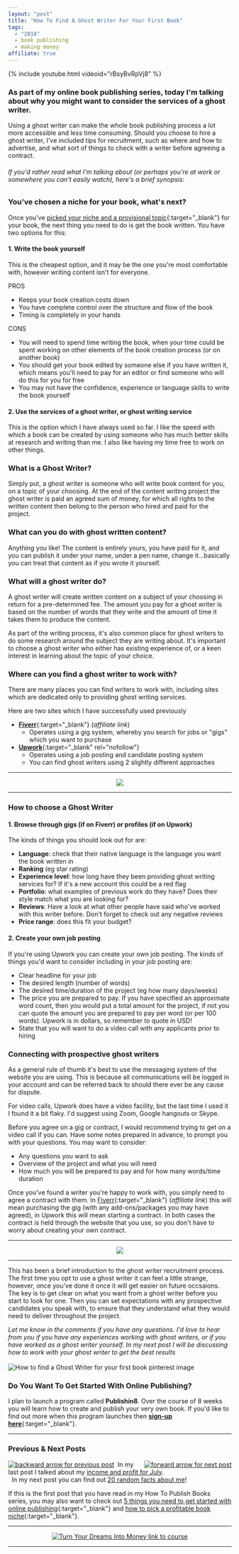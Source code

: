 ```yaml
---
layout: "post"
title: "How To Find A Ghost Writer For Your First Book"
tags:
  - "2018"
  - book publishing
  - making money
affiliate: true
---
```

{% include youtube.html videoid="rBsyBvRpVj8" %}

### As part of my online book publishing series, today I'm talking about why you might want to consider the services of a ghost writer.

Using a ghost writer can make the whole book publishing process a lot more accessible and less time consuming. Should you choose to hire a ghost writer, I've included tips for recruitment, such as where and how to advertise, and what sort of things to check with a writer before agreeing a contract.

###### If you'd rather read what I'm talking about (or perhaps you're at work or somewhere you can't easily watch), here's a brief synopsis:

### You've chosen a niche for your book, what's next?
Once you've [picked your niche and a provisional topic](/posts/How-To-Pick-A-Profitable-Book-Niche.html){:target="_blank"} for your book, the next thing you need to do is get the book written. You have two options for this:
#### 1. Write the book yourself
This is the cheapest option, and it may be the one you're most comfortable with, however writing content isn't for everyone.

PROS

- Keeps your book creation costs down
- You have complete control over the structure and flow of the book
- Timing is completely in your hands

CONS

- You will need to spend time writing the book, when your time could be spent working on other elements of the book creation process (or on another book)
- You should get your book edited by someone else if you have written it, which means you'll need to pay for an editor or find someone who will do this for you for free
- You may not have the confidence, experience or language skills to write the book yourself


#### 2. Use the services of a ghost writer, or ghost writing service
This is the option which I have always used so far. I like the speed with which a book can be created by using someone who has much better skills at research and writing than me. I also like having my time free to work on other things.

### What is a Ghost Writer?
Simply put, a ghost writer is someone who will write book content for you, on a topic of your choosing. At the end of the content writing project the ghost writer is paid an agreed sum of money, for which all rights to the written content then belong to the person who hired and paid for the project.

### What can you do with ghost written content?
Anything you like! The content is entirely yours, you have paid for it, and you can publish it under your name, under a pen name, change it...basically you can treat that content as if you wrote it yourself.

### What will a ghost writer do?
A ghost writer will create written content on a subject of your choosing in return for a pre-determined fee. The amount you pay for a ghost writer is based on the number of words that they write and the amount of time it takes them to produce the content.

As part of the writing process, it's also common place for ghost writers to do some research around the subject they are writing about. It's important to choose a ghost writer who either has existing experience of, or a keen interest in learning about the topic of your choice.

### Where can you find a ghost writer to work with?
There are many places you can find writers to work with, including sites which are dedicated only to providing ghost writing services.

Here are two sites which I have successfully used previously

- [**Fiverr**](http://bit.ly/try_fiverr){:target="_blank"} (<i>affiliate link</i>)
  - Operates using a gig system, whereby you search for jobs or "gigs" which you want to purchase
- [**Upwork**](https://www.upwork.com/){:target="_blank" rel="nofollow"}
  - Operates using a job posting and candidate posting system
  - You can find ghost writers using 2 slightly different approaches

***

<center>
<!-- START ADVERTISER: Fiverr (Global) from awin.com -->
<a href="https://www.awin1.com/cread.php?s=2153826&v=6288&q=336108&r=452089">
    <img src="https://www.awin1.com/cshow.php?s=2153826&v=6288&q=336108&r=452089" border="0">
</a>
<!-- END ADVERTISER: Fiverr (Global) from awin.com -->
</center>

***

### How to choose a Ghost Writer

#### 1. Browse through gigs (if on Fiverr) or profiles (if on Upwork)
The kinds of things you should look out for are:

- <b>Language</b>: check that their native language is the language you want the book written in
- <b>Ranking</b> (eg star rating)
- <b>Experience level</b>: how long have they been providing ghost writing services for? If it's a new account this could be a red flag
- <b>Portfolio</b>: what examples of previous work do they have? Does their style match what you are looking for?
- <b>Reviews</b>: Have a look at what other people have said who've worked with this writer before. Don't forget to check out any negative reviews
- <b>Price range</b>: does this fit your budget?

#### 2. Create your own job posting
If you're using Upwork you can create your own job posting. The kinds of things you'd want to consider including in your job posting are:

- Clear headline for your job
- The desired length (number of words)
- The desired time/duration of the project (eg how many days/weeks)
- The price you are prepared to pay. If you have specified an approximate word count, then you would put a total amount for the project, if not you can quote the amount you are prepared to pay per word (or per 100 words). Upwork is in dollars, so remember to quote in USD!
- State that you will want to do a video call with any applicants prior to hiring

### Connecting with prospective ghost writers
As a general rule of thumb it's best to use the messaging system of the website you are using. This is because all communications will be logged in your account and can be referred back to should there ever be any cause for dispute.

For video calls, Upwork does have a video facility, but the last time I used it I found it a bit flaky. I'd suggest using Zoom, Google hangouts or Skype.

Before you agree on a gig or contract, I would recommend trying to get on a video call if you can. Have some notes prepared in advance, to prompt you with your questions. You may want to consider:

- Any questions you want to ask
- Overview of the project and what you will need
- How much you will be prepared to pay and for how many words/time duration

Once you've found a writer you're happy to work with, you simply need to agree a contract with them. In [Fiverr](http://bit.ly/try_fiverr){:target="_blank"} (<i>affiliate link</i>) this will mean purchasing the gig (with any add-ons/packages you may have agreed), in Upwork this will mean starting a contract. In both cases the contract is held through the website that you use, so you don't have to worry about creating your own contract.
<br>

***

<!-- START ADVERTISER: KDSpy -->
<center>
<a href="http://bit.ly/ILDkdspy"><img  src="https://www.kdspy.com/images/b/728x90.jpg" /></a>
</center>
<!-- END ADVERTISER: KDSpy -->

***

This has been a brief introduction to the ghost writer recruitment process. The first time you opt to use a ghost writer it can feel a little strange, however, once you've done it once it will get easier on future occsaions. The key is to get clear on what you want from a ghost writer before you start to look for one. Then you can set expectations with any prospective candidates you speak with, to ensure that they understand what they would need to deliver throughout the project.

*Let me know in the comments if you have any questions. I'd love to hear from you if you have any experiences working with ghost writers, or if you have worked as a ghost writer yourself. In my next post I will be discussing how to work with your ghost writer to get the best results*
<br><br>
![How to find a Ghost Writer for your first book pinterest image](/i/2018/how-to-find-a-ghost-writer-for-your-first-book-pin.png)

### Do You Want To Get Started With Online Publishing?

I plan to launch a program called **Publishin8**. Over the course of 8 weeks you will learn how to create and publish your very own book. If you'd like to find out more when this program launches then [**sign-up here**](/signup/publishin8.html){:target="_blank"}.

***

### Previous & Next Posts

<a href="/posts/july-2018-income-report.html" style="float: left"><img src='/i/backward.png' alt='backward arrow for previous post' /></a> &nbsp;
<a href="/posts/random-facts-about-me.html" style="float: right"><img src='/i/forward.png' alt='forward arrow for next post' /></a>
In my last post I talked about my [income and profit for July](/posts/july-2018-income-report.html).<br>
&nbsp;&nbsp;In my next post you can find out [20 random facts about me](/posts/random-facts-about-me.html)!


If this is the first post that you have read in my How To Publish Books series, you may also want to check out [5 things you need to get started with online publishing](/posts/5-things-to-start-self-publishing.html){:target="_blank"} and [how to pick a profitable book niche](/posts/How-To-Pick-A-Profitable-Book-Niche.html){:target="_blank"}.

***

<!-- START ADVERTISER: Emma Drew turn your dreams course -->
<center>
<a href="http://bit.ly/turnyourdreamsintomoney" target="_blank"><img src='/aff/turn-your-dreams-into-money-728x90.png' alt='Turn Your Dreams Into Money link to course' /></a>
</center>
<!-- END ADVERTISER: Emma Drew turn your dreams course -->

***

